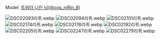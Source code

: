 ﻿---
dddd: 2024.09.29 밀란a 블아 사쿠라코 히나타 트윈
nickname: 니린
sns_type: x
sns_id: cos_niRin_8
---

<a name="cos_niRin_8"></a>
Model: <a href="https://x.com/cos_niRin_8" target="_blank">트위터 니린 님(@cos_niRin_8)</a>

![DSC02093리퀴.webp](/assets/img/2024/09-29/니린/DSC02093리퀴.webp)
![DSC02094리퀴.webp](/assets/img/2024/09-29/니린/DSC02094리퀴.webp)
![DSC02101리퀴.webp](/assets/img/2024/09-29/니린/DSC02101리퀴.webp)
![DSC02174리퀴.webp](/assets/img/2024/09-29/니린/DSC02174리퀴.webp)
![DSC02176리퀴.webp](/assets/img/2024/09-29/니린/DSC02176리퀴.webp)
![DSC02192리퀴.webp](/assets/img/2024/09-29/니린/DSC02192리퀴.webp)
![DSC02205리퀴.webp](/assets/img/2024/09-29/니린/DSC02205리퀴.webp)
![DSC02247리퀴.webp](/assets/img/2024/09-29/니린/DSC02247리퀴.webp)
![DSC02279리퀴.webp](/assets/img/2024/09-29/니린/DSC02279리퀴.webp)